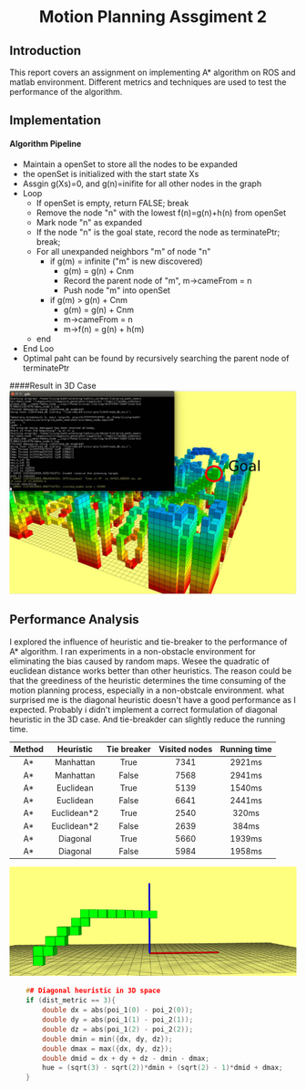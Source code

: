 # <center>Motion Planning Assgiment 2</center>
## Introduction
This report covers an assignment on implementing A* algorithm on ROS and matlab environment. Different metrics and techniques are used to test the performance of the algorithm.
## Implementation 

#### Algorithm Pipeline
+ Maintain a openSet to store all the nodes to be expanded
+ the openSet is initialized with the start state Xs
+ Assgin g(Xs)=0, and g(n)=inifite for all other nodes in the graph
+ Loop
  + If openSet is empty, return FALSE; break
  + Remove the node "n" with the lowest f(n)=g(n)+h(n) from openSet
  + Mark node "n" as expanded
  + If the node "n" is the goal state, record the node as terminatePtr; break;
  + For all unexpanded neighbors "m" of node "n"
    + if g(m) = infinite ("m" is new discovered)
      + g(m) = g(n) + Cnm
      + Record the parent node of "m", m->cameFrom = n
      + Push node "m" into openSet
    + if g(m) > g(n) + Cnm
      + g(m) = g(n) + Cnm
      + m->cameFrom = n
      + m->f(n) = g(n) + h(m)
  + end
+ End Loo
+ Optimal paht can be found by recursively searching the parent node of terminatePtr

####Result in 3D Case
![](img/3d.jpg "3D Case")
  

## Performance Analysis
I explored the influence of heuristic and tie-breaker to the performance of A* algorithm. I ran experiments in a non-obstacle environment for eliminating the bias caused by random maps. Wesee the quadratic of euclidean distance works better than other heuristics. The reason could be that the greediness of the heuristic determines the time consuming of the motion planning process, especially in a non-obstcale environment. what surprised me is the diagonal heuristic doesn't have a good performance as I expected. Probably i didn't implement a correct formulation of diagonal heuristic in the 3D case. And tie-breakder can slightly reduce the running time.

|Method| Heuristic | Tie breaker | Visited nodes | Running time |
|:----:|:----:|:----:|:----:|:----:|
| A* | Manhattan | True  | 7341 | 2921ms |
| A* | Manhattan | False  |  7568 | 2941ms |
| A* | Euclidean | True | 5139 | 1540ms |
| A* | Euclidean | False | 6641 | 2441ms |
| A* | Euclidean*2 | True  | 2540 | 320ms |
| A* | Euclidean*2 | False | 2639 | 384ms |
| A* | Diagonal | True  | 5660 | 1939ms |
| A* | Diagonal | False | 5984 | 1958ms |

![](img/2d.png "2D Case")
```cpp
    ## Diagonal heuristic in 3D space
    if (dist_metric == 3){
        double dx = abs(poi_1(0) - poi_2(0));
        double dy = abs(poi_1(1) - poi_2(1));
        double dz = abs(poi_1(2) - poi_2(2));
        double dmin = min({dx, dy, dz});
        double dmax = max({dx, dy, dz});
        double dmid = dx + dy + dz - dmin - dmax;
        hue = (sqrt(3) - sqrt(2))*dmin + (sqrt(2) - 1)*dmid + dmax;
    }
```
